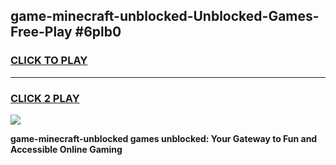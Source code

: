 
## game-minecraft-unblocked-Unblocked-Games-Free-Play #6plb0
<h3>
<a href="https://us.freeplayer.one?title=game-minecraft-unblocked&ref=9M">CLICK TO PLAY</a></h3>
<hr>

<h3>
<a href="https://us.freeplayer.one?title=game-minecraft-unblocked&ref=9M">CLICK 2 PLAY</a>
  
</h3>

<a href="https://us.freeplayer.one?title=game-minecraft-unblocked&ref=9M"><img src="https://clearcache.store/games.png"></a>


**game-minecraft-unblocked games unblocked: Your Gateway to Fun and Accessible Online Gaming**
